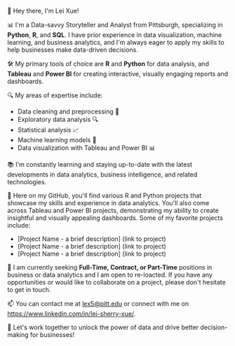 👋 Hey there, I'm Lei Xue!

📊 I'm a Data-savvy Storyteller and Analyst from Pittsburgh, specializing in **Python**, **R**, and **SQL**. I have prior experience in data visualization, machine learning, and business analytics, and I'm always eager to apply my skills to help businesses make data-driven decisions. 

🛠️ My primary tools of choice are **R** and **Python** for data analysis, and **Tableau** and **Power BI** for creating interactive, visually engaging reports and dashboards.

🔍 My areas of expertise include:

- Data cleaning and preprocessing 🧹
- Exploratory data analysis 🔍
- Statistical analysis 📈
- Machine learning models 🤖
- Data visualization with Tableau and Power BI 📊

📚 I'm constantly learning and staying up-to-date with the latest developments in data analytics, business intelligence, and related technologies.

🔭 Here on my GitHub, you'll find various R and Python projects that showcase my skills and experience in data analytics. You'll also come across Tableau and Power BI projects, demonstrating my ability to create insightful and visually appealing dashboards. Some of my favorite projects include:

- [Project Name - a brief description] (link to project)
- [Project Name - a brief description] (link to project)
- [Project Name - a brief description] (link to project)

💼 I am currently seeking **Full-Time, Contract, or Part-Time** positions in business or data analytics and I am open to re-loacted. If you have any opportunities or would like to collaborate on a project, please don't hesitate to get in touch.

📫 You can contact me at lex5@pitt.edu or connect with me on https://www.linkedin.com/in/lei-sherry-xue/.

🚀 Let's work together to unlock the power of data and drive better decision-making for businesses!
